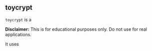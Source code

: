 ## toycrypt

`toycrypt` is a

**Disclaimer:** This is for educational purposes only. Do not use for real applications.



It uses 